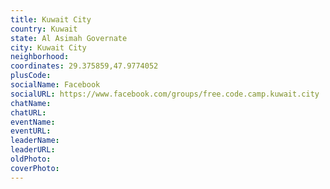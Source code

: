 ```yaml
---
title: Kuwait City
country: Kuwait
state: Al Asimah Governate
city: Kuwait City
neighborhood: 
coordinates: 29.375859,47.9774052
plusCode:
socialName: Facebook
socialURL: https://www.facebook.com/groups/free.code.camp.kuwait.city
chatName:
chatURL:
eventName:
eventURL:
leaderName:
leaderURL:
oldPhoto: 
coverPhoto:
---
```

